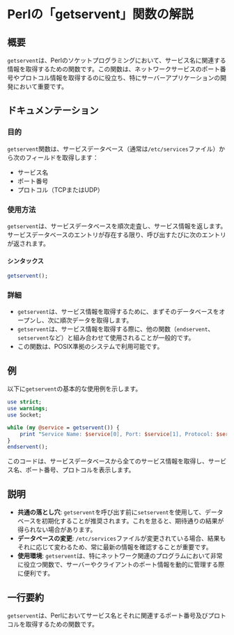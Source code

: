 <!--
Meta Description: # Perlの「getservent」関数の解説 ## 概要 `getservent`は、Perlのソケットプログラミングにおいて、サービス名に関連する情報を取得するための関数です。この関数は、ネットワークサービスのポート番号やプロトコル情報を取得するのに役立ち、特にサーバーアプリケーションの開発に...
Meta Keywords: getservent, service, use, この関数は, etc
-->

# Perlの「getservent」関数の解説

## 概要
`getservent`は、Perlのソケットプログラミングにおいて、サービス名に関連する情報を取得するための関数です。この関数は、ネットワークサービスのポート番号やプロトコル情報を取得するのに役立ち、特にサーバーアプリケーションの開発において重要です。

## ドキュメンテーション
### 目的
`getservent`関数は、サービスデータベース（通常は`/etc/services`ファイル）から次のフィールドを取得します：
- サービス名
- ポート番号
- プロトコル（TCPまたはUDP）

### 使用方法
`getservent`は、サービスデータベースを順次走査し、サービス情報を返します。サービスデータベースのエントリが存在する限り、呼び出すたびに次のエントリが返されます。

#### シンタックス
```perl
getservent();
```

### 詳細
- `getservent`は、サービス情報を取得するために、まずそのデータベースをオープンし、次に順次データを取得します。
- `getservent`は、サービス情報を取得する際に、他の関数（`endservent`、`setservent`など）と組み合わせて使用されることが一般的です。
- この関数は、POSIX準拠のシステムで利用可能です。

## 例
以下に`getservent`の基本的な使用例を示します。

```perl
use strict;
use warnings;
use Socket;

while (my @service = getservent()) {
    print "Service Name: $service[0], Port: $service[1], Protocol: $service[2]\n";
}
endservent();
```

このコードは、サービスデータベースから全てのサービス情報を取得し、サービス名、ポート番号、プロトコルを表示します。

## 説明
- **共通の落とし穴**: `getservent`を呼び出す前に`setservent`を使用して、データベースを初期化することが推奨されます。これを怠ると、期待通りの結果が得られない場合があります。
- **データベースの変更**: `/etc/services`ファイルが変更されている場合、結果もそれに応じて変わるため、常に最新の情報を確認することが重要です。
- **使用環境**: `getservent`は、特にネットワーク関連のプログラムにおいて非常に役立つ関数で、サーバーやクライアントのポート情報を動的に管理する際に便利です。

## 一行要約
`getservent`は、Perlにおいてサービス名とそれに関連するポート番号及びプロトコルを取得するための関数です。